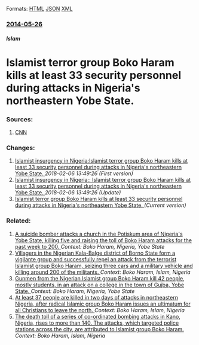 
Formats: [HTML](/news/2014/05/26/islamist-terror-group-boko-haram-kills-at-least-33-security-personnel-during-attacks-in-nigeria-s-northeastern-yobe-state.html)  [JSON](/news/2014/05/26/islamist-terror-group-boko-haram-kills-at-least-33-security-personnel-during-attacks-in-nigeria-s-northeastern-yobe-state.json)  [XML](/news/2014/05/26/islamist-terror-group-boko-haram-kills-at-least-33-security-personnel-during-attacks-in-nigeria-s-northeastern-yobe-state.xml)  

### [2014-05-26](/news/2014/05/26/index.md)

##### Islam
# Islamist terror group Boko Haram kills at least 33 security personnel during attacks in Nigeria's northeastern Yobe State. 




### Sources:

1. [CNN](http://www.cnn.com/2014/05/28/world/africa/nigeria-boko-haram-attacks/index.html?hpt=wo_c2)

### Changes:

1. [Islamist insurgency in Nigeria:Islamist terror group Boko Haram kills at least 33 security personnel during attacks in Nigeria's northeastern Yobe State. ](/news/2014/05/26/islamist-insurgency-in-nigeria-pislamist-terror-group-boko-haram-kills-at-least-33-security-personnel-during-attacks-in-nigeria-s-northeaste.md) _2018-02-06 13:49:26 (First version)_
2. [Islamist insurgency in Nigeria:: Islamist terror group Boko Haram kills at least 33 security personnel during attacks in Nigeria's northeastern Yobe State. ](/news/2014/05/26/islamist-insurgency-in-nigeria-islamist-terror-group-boko-haram-kills-at-least-33-security-personnel-during-attacks-in-nigeria-s-northeast.md) _2018-02-06 13:49:26 (Update)_
2. [Islamist terror group Boko Haram kills at least 33 security personnel during attacks in Nigeria's northeastern Yobe State. ](/news/2014/05/26/islamist-terror-group-boko-haram-kills-at-least-33-security-personnel-during-attacks-in-nigeria-s-northeastern-yobe-state.md) _(Current version)_

### Related:

1. [A suicide bomber attacks a church in the Potiskum area of Nigeria's Yobe State, killing five and raising the toll of Boko Haram attacks for the past week to 200. ](/news/2015/07/5/a-suicide-bomber-attacks-a-church-in-the-potiskum-area-of-nigeria-s-yobe-state-killing-five-and-raising-the-toll-of-boko-haram-attacks-for.md) _Context: Boko Haram, Nigeria, Yobe State_
2. [Villagers in the Nigerian Kala-Balge district of Borno State form a vigilante group and successfully repel an attack from the terrorist Islamist group Boko Haram, seizing three cars and a military vehicle and killing around 200 of the militants. ](/news/2014/05/13/villagers-in-the-nigerian-kala-balge-district-of-borno-state-form-a-vigilante-group-and-successfully-repel-an-attack-from-the-terrorist-isla.md) _Context: Boko Haram, Islam, Nigeria_
3. [Gunmen from the Nigerian Islamist group Boko Haram kill 42 people, mostly students, in an attack on a college in the town of Gujba, Yobe State. ](/news/2013/09/29/gunmen-from-the-nigerian-islamist-group-boko-haram-kill-42-people-mostly-students-in-an-attack-on-a-college-in-the-town-of-gujba-yobe-sta.md) _Context: Boko Haram, Nigeria, Yobe State_
4. [At least 37 people are killed in two days of attacks in northeastern Nigeria, after radical Islamic group Boko Haram issues an ultimatum for all Christians to leave the north. ](/news/2012/01/7/at-least-37-people-are-killed-in-two-days-of-attacks-in-northeastern-nigeria-after-radical-islamic-group-boko-haram-issues-an-ultimatum-for.md) _Context: Boko Haram, Islam, Nigeria_
5. [The death toll of a series of co-ordinated bombing attacks in Kano, Nigeria, rises to more than 140. The attacks, which targeted police stations across the city, are attributed to Islamist group Boko Haram. ](/news/2012/01/21/the-death-toll-of-a-series-of-co-ordinated-bombing-attacks-in-kano-nigeria-rises-to-more-than-140-the-attacks-which-targeted-police-stat.md) _Context: Boko Haram, Islam, Nigeria_
